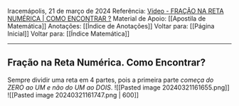 Iracemápolis, 21 de março de 2024
Referência: [Vídeo - FRAÇÃO NA RETA NUMÉRICA | COMO ENCONTRAR ?](https://youtu.be/5Jz1UShX8G0)
Material de Apoio: [[Apostila de Matemática]]
Anotações: [[Índice de Anotações]]
Voltar para: [[Página Inicial]]
Voltar para: [[Índice Matemática]]
___________________
## Fração na Reta Numérica. Como Encontrar?

Sempre dividir uma reta em 4 partes, pois a primeira parte *começa do ZERO ao UM e não do UM ao DOIS*.
![[Pasted image 20240321161655.png]]
![[Pasted image 20240321161747.png | 600]]